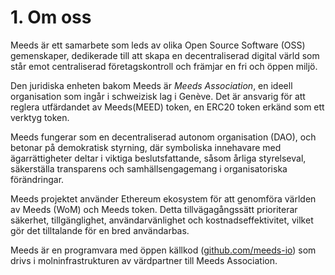 
# 1. Om oss

Meeds är ett samarbete som leds av olika Open Source Software (OSS) gemenskaper, dedikerade till att skapa en decentraliserad digital värld som står emot centraliserad företagskontroll och främjar en fri och öppen miljö.

Den juridiska enheten bakom Meeds är _Meeds Association_, en ideell organisation som ingår i schweizisk lag i Genève. Det är ansvarig för att reglera utfärdandet av Meeds(MEED) token, en ERC20 token erkänd som ett verktyg token.

Meeds fungerar som en decentraliserad autonom organisation (DAO), och betonar på demokratisk styrning, där symboliska innehavare med ägarrättigheter deltar i viktiga beslutsfattande, såsom årliga styrelseval, säkerställa transparens och samhällsengagemang i organisatoriska förändringar.

Meeds projektet använder Ethereum ekosystem för att genomföra världen av Meeds (WoM) och Meeds token. Detta tillvägagångssätt prioriterar säkerhet, tillgänglighet, användarvänlighet och kostnadseffektivitet, vilket gör det tilltalande för en bred användarbas.

Meeds är en programvara med öppen källkod ([github.com/meeds-io](https://github.com/meeds-io)) som drivs i molninfrastrukturen av värdpartner till Meeds Association.